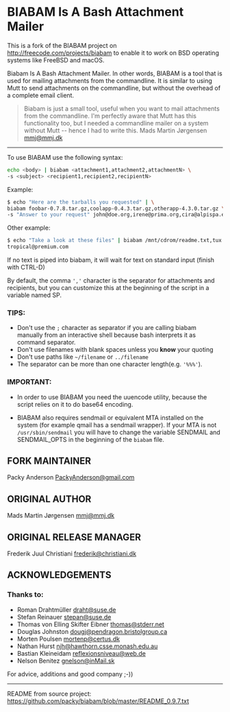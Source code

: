 # BIABAM Is A Bash Attachment Mailer

This is a fork of the BIABAM project on http://freecode.com/projects/biabam to enable it to work on BSD operating systems like FreeBSD and macOS.

Biabam Is A Bash Attachment Mailer. In other words, BIABAM is a tool that is used for mailing attachments from the commandline. It is similar to using Mutt to send attachments on the commandline, but without the overhead of a complete email client.

> Biabam is just a small tool, useful when you want to mail attachments from the commandline.
I'm perfectly aware that Mutt has this functionality too, but I needed a commandline mailer on a system without Mutt -- hence I had to write this.
> Mads Martin Jørgensen <mmj@mmj.dk>

---

To use BIABAM use the following syntax:

```bash
echo <body> | biabam <attachment1,attachment2,attachmentN> \
-s <subject> <recipient1,recipient2,recipientN>
```

Example:
```bash
$ echo "Here are the tarballs you requested" | \
biabam foobar-0.7.8.tar.gz,coolapp-0.4.3.tar.gz,otherapp-4.3.0.tar.gz \
-s "Answer to your request" john@doe.org,irene@prima.org,cira@alpispa.es
```
Other example:
```bash
$ echo "Take a look at these files" | biabam /mnt/cdrom/readme.txt,tux.png \
tropical@premium.com
```
If no text is piped into biabam, it will wait for text on standard input
(finish with CTRL-D)

By default, the comma `','` character is the separator for attachments and
recipients, but you can customize this at the beginning of the script in a
variable named SP.

### TIPS:
 - Don't use the `;` character as separator if you are calling biabam manually
   from an interactive shell because bash interprets it as command separator.
 - Don't use filenames with blank spaces unless you **know** your quoting
 - Don't use paths like `~/filename` or `../filename`
 - The separator can be more than one character length(e.g. `'%%%'`).

### IMPORTANT:
- In order to use BIABAM you need the uuencode utility, because
  the script relies on it to do base64 encoding.

- BIABAM also requires sendmail or equivalent MTA installed on
  the system (for example qmail has a sendmail wrapper). If your
  MTA is not `/usr/sbin/sendmail` you will have to change the
  variable SENDMAIL and SENDMAIL_OPTS in the beginning of
  the `biabam` file.

## FORK MAINTAINER
Packy Anderson <PackyAnderson@gmail.com>

## ORIGINAL AUTHOR
Mads Martin Jørgensen <mmj@mmj.dk>

## ORIGINAL RELEASE MANAGER
Frederik Juul Christiani <frederik@christiani.dk>

## ACKNOWLEDGEMENTS
### Thanks to:

  - Roman Drahtmüller <draht@suse.de>
  - Stefan Reinauer <stepan@suse.de>
  - Thomas von Elling Skifter Eibner <thomas@stderr.net>
  - Douglas Johnston <dougj@pendragon.bristolgroup.ca>
  - Morten Poulsen <mortenp@certus.dk>
  - Nathan Hurst <njh@hawthorn.csse.monash.edu.au>
  - Bastian Kleineidam <reflexionsniveau@web.de>
  - Nelson Benitez <gnelson@inMail.sk>

  For advice, additions and good company ;-))

---
README from source project: https://github.com/packy/biabam/blob/master/README_0.9.7.txt
